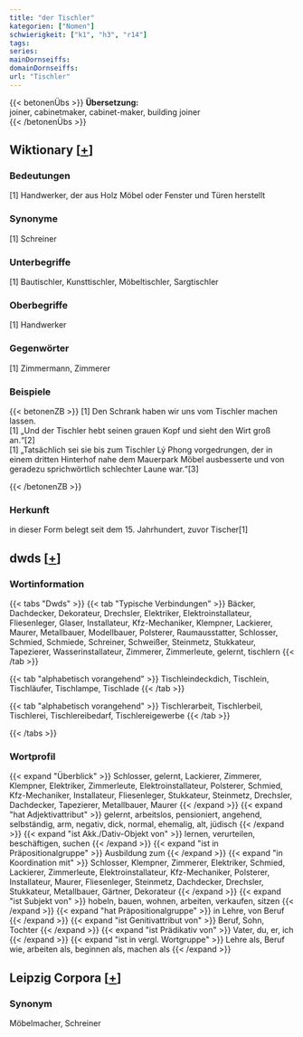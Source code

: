 ```yaml
---
title: "der Tischler"
kategorien: ["Nomen"]
schwierigkeit: ["k1", "h3", "r14"]
tags:
series:
mainDornseiffs:
domainDornseiffs:
url: "Tischler"
---
```


{{< betonenÜbs >}}
**Übersetzung:**  
joiner, cabinetmaker, cabinet-maker, building joiner  
{{< /betonenÜbs >}}

## Wiktionary [[+](https://de.wiktionary.org/wiki/Tischler)]

### Bedeutungen
[1] Handwerker, der aus Holz Möbel oder Fenster und Türen herstellt  

### Synonyme
[1] Schreiner  

### Unterbegriffe
[1] Bautischler, Kunsttischler, Möbeltischler, Sargtischler  

### Oberbegriffe
[1] Handwerker  

### Gegenwörter
[1] Zimmermann, Zimmerer  

### Beispiele
{{< betonenZB >}}
[1] Den Schrank haben wir uns vom Tischler machen lassen.  
[1] „Und der Tischler hebt seinen grauen Kopf und sieht den Wirt groß an.“[2]  
[1] „Tatsächlich sei sie bis zum Tischler Lý Phong vorgedrungen, der in einem dritten Hinterhof nahe dem Mauerpark Möbel ausbesserte und von geradezu sprichwörtlich schlechter Laune war.“[3]  

{{< /betonenZB >}}
### Herkunft
in dieser Form belegt seit dem 15. Jahrhundert, zuvor Tischer[1]  



## dwds [[+](https://www.dwds.de/wb/Tischler)]

### Wortinformation
{{< tabs "Dwds" >}}
{{< tab "Typische Verbindungen" >}}
Bäcker, Dachdecker, Dekorateur, Drechsler, Elektriker, Elektroinstallateur, Fliesenleger, Glaser, Installateur, Kfz-Mechaniker, Klempner, Lackierer, Maurer, Metallbauer, Modellbauer, Polsterer, Raumausstatter, Schlosser, Schmied, Schmiede, Schreiner, Schweißer, Steinmetz, Stukkateur, Tapezierer, Wasserinstallateur, Zimmerer, Zimmerleute, gelernt, tischlern
{{< /tab >}}

{{< tab "alphabetisch vorangehend" >}}
Tischleindeckdich, Tischlein, Tischläufer, Tischlampe, Tischlade
{{< /tab >}}

{{< tab "alphabetisch vorangehend" >}}
Tischlerarbeit, Tischlerbeil, Tischlerei, Tischlereibedarf, Tischlereigewerbe
{{< /tab >}}

{{< /tabs >}}

### Wortprofil
{{< expand "Überblick" >}} Schlosser, gelernt, Lackierer, Zimmerer, Klempner, Elektriker, Zimmerleute, Elektroinstallateur, Polsterer, Schmied, Kfz-Mechaniker, Installateur, Fliesenleger, Stukkateur, Steinmetz, Drechsler, Dachdecker, Tapezierer, Metallbauer, Maurer {{< /expand >}}
{{< expand "hat Adjektivattribut" >}} gelernt, arbeitslos, pensioniert, angehend, selbständig, arm, negativ, dick, normal, ehemalig, alt, jüdisch {{< /expand >}}
{{< expand "ist Akk./Dativ-Objekt von" >}} lernen, verurteilen, beschäftigen, suchen {{< /expand >}}
{{< expand "ist in Präpositionalgruppe" >}} Ausbildung zum {{< /expand >}}
{{< expand "in Koordination mit" >}} Schlosser, Klempner, Zimmerer, Elektriker, Schmied, Lackierer, Zimmerleute, Elektroinstallateur, Kfz-Mechaniker, Polsterer, Installateur, Maurer, Fliesenleger, Steinmetz, Dachdecker, Drechsler, Stukkateur, Metallbauer, Gärtner, Dekorateur {{< /expand >}}
{{< expand "ist Subjekt von" >}} hobeln, bauen, wohnen, arbeiten, verkaufen, sitzen {{< /expand >}}
{{< expand "hat Präpositionalgruppe" >}} in Lehre, von Beruf {{< /expand >}}
{{< expand "ist Genitivattribut von" >}} Beruf, Sohn, Tochter {{< /expand >}}
{{< expand "ist Prädikativ von" >}} Vater, du, er, ich {{< /expand >}}
{{< expand "ist in vergl. Wortgruppe" >}} Lehre als, Beruf wie, arbeiten als, beginnen als, machen als {{< /expand >}}

## Leipzig Corpora [[+](https://corpora.uni-leipzig.de/en/res?word=Tischler&corpusId=deu_newscrawl-public_2018)]


### Synonym
Möbelmacher, Schreiner

